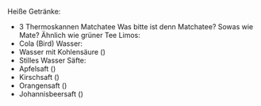 
Heiße Getränke:
* 3 Thermoskannen Matchatee
      Was bitte ist denn Matchatee? Sowas wie Mate?
      Ähnlich wie grüner Tee
Limos:
* Cola (Bird)
Wasser:
* Wasser mit Kohlensäure ()
* Stilles Wasser
Säfte:
* Apfelsaft ()
* Kirschsaft ()
* Orangensaft ()
* Johannisbeersaft ()

